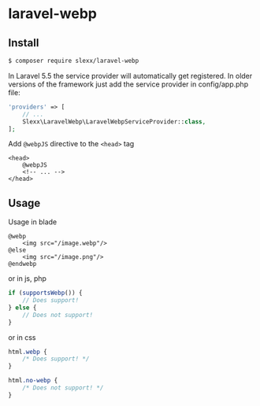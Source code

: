 # laravel-webp

## Install

```bash
$ composer require slexx/laravel-webp
```

In Laravel 5.5 the service provider will automatically get registered. In older
versions of the framework just add the service provider in config/app.php file:

```php
'providers' => [
    // ...
    Slexx\LaravelWebp\LaravelWebpServiceProvider::class,
];
```

Add `@webpJS` directive to the `<head>` tag

```blade
<head>
    @webpJS
    <!-- ... -->
</head>
```

## Usage

Usage in blade

```blade
@webp
    <img src="/image.webp"/>
@else
    <img src="/image.png"/>
@endwebp
```

or in js, php

```js
if (supportsWebp()) {
    // Does support!
} else {
    // Does not support!
}
```

or in css

```css
html.webp {
    /* Does support! */
}

html.no-webp {
    /* Does not support! */
}
```